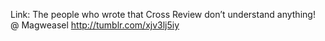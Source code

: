 Link: The people who wrote that Cross Review don’t understand anything! @ Magweasel http://tumblr.com/xjv3lj5iy